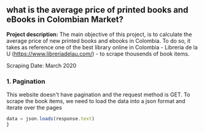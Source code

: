 ## what is the average price of printed books and eBooks in Colombian Market?

**Project description:** The main objective of this project, is to calculate the average price of new printed books and ebooks in Colombia. To do so, it takes as reference one of the best library online in Colombia - Libreria de la U (https://www.libreriadelau.com/) - to scrape thousends of book items.

Scraping Date: March 2020

### 1. Pagination

This website doesn't have pagination and the request method is GET. To scrape the book items, we need to load the data into a json format and iterate over the pages

```javascript
data = json.loads(response.text)
}
```
